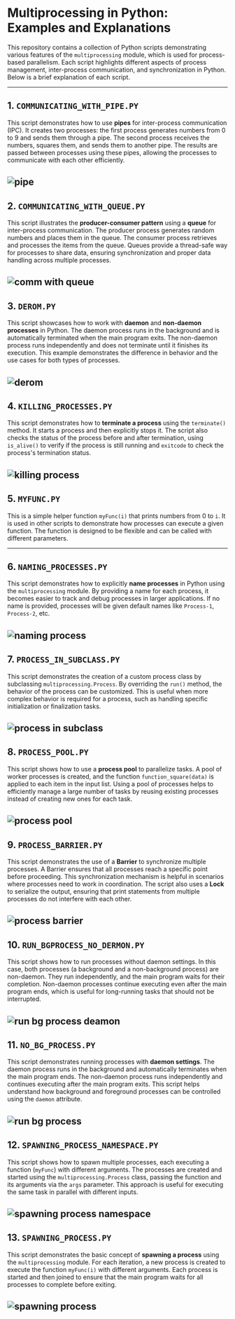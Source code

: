 # Multiprocessing in Python: Examples and Explanations

This repository contains a collection of Python scripts demonstrating various features of the `multiprocessing` module, which is used for process-based parallelism. Each script highlights different aspects of process management, inter-process communication, and synchronization in Python. Below is a brief explanation of each script.

---

## 1. **`COMMUNICATING_WITH_PIPE.PY`**
This script demonstrates how to use **pipes** for inter-process communication (IPC). It creates two processes: the first process generates numbers from 0 to 9 and sends them through a pipe. The second process receives the numbers, squares them, and sends them to another pipe. The results are passed between processes using these pipes, allowing the processes to communicate with each other efficiently.

![pipe](https://github.com/user-attachments/assets/32e378de-2ddc-4f58-a7bf-eeb1288dedb0)
---

## 2. **`COMMUNICATING_WITH_QUEUE.PY`**
This script illustrates the **producer-consumer pattern** using a **queue** for inter-process communication. The producer process generates random numbers and places them in the queue. The consumer process retrieves and processes the items from the queue. Queues provide a thread-safe way for processes to share data, ensuring synchronization and proper data handling across multiple processes.

![comm with queue](https://github.com/user-attachments/assets/33791fc2-1009-4842-b393-a6f30d689a4e)
---

## 3. **`DEROM.PY`**
This script showcases how to work with **daemon** and **non-daemon processes** in Python. The daemon process runs in the background and is automatically terminated when the main program exits. The non-daemon process runs independently and does not terminate until it finishes its execution. This example demonstrates the difference in behavior and the use cases for both types of processes.

![derom](https://github.com/user-attachments/assets/b6449db6-8965-437c-806d-b8a1b0e2f91a)
---

## 4. **`KILLING_PROCESSES.PY`**
This script demonstrates how to **terminate a process** using the `terminate()` method. It starts a process and then explicitly stops it. The script also checks the status of the process before and after termination, using `is_alive()` to verify if the process is still running and `exitcode` to check the process's termination status.

![killing process](https://github.com/user-attachments/assets/9a020783-88b4-443a-8556-22ea90df0ae0)
---

## 5. **`MYFUNC.PY`**
This is a simple helper function `myFunc(i)` that prints numbers from 0 to `i`. It is used in other scripts to demonstrate how processes can execute a given function. The function is designed to be flexible and can be called with different parameters.

---

## 6. **`NAMING_PROCESSES.PY`**
This script demonstrates how to explicitly **name processes** in Python using the `multiprocessing` module. By providing a name for each process, it becomes easier to track and debug processes in larger applications. If no name is provided, processes will be given default names like `Process-1`, `Process-2`, etc.

![naming process](https://github.com/user-attachments/assets/6037001f-7579-475a-9575-43eb222f0cf0)
---

## 7. **`PROCESS_IN_SUBCLASS.PY`**
This script demonstrates the creation of a custom process class by subclassing `multiprocessing.Process`. By overriding the `run()` method, the behavior of the process can be customized. This is useful when more complex behavior is required for a process, such as handling specific initialization or finalization tasks.

![process in subclass](https://github.com/user-attachments/assets/654b4f16-ac48-451b-b6bd-1db650fa9cb8)
---

## 8. **`PROCESS_POOL.PY`**
This script shows how to use a **process pool** to parallelize tasks. A pool of worker processes is created, and the function `function_square(data)` is applied to each item in the input list. Using a pool of processes helps to efficiently manage a large number of tasks by reusing existing processes instead of creating new ones for each task.

![process pool](https://github.com/user-attachments/assets/b2763081-24b9-4407-b1f9-1e8028a0fafb)
---

## 9. **`PROCESS_BARRIER.PY`**
This script demonstrates the use of a **Barrier** to synchronize multiple processes. A Barrier ensures that all processes reach a specific point before proceeding. This synchronization mechanism is helpful in scenarios where processes need to work in coordination. The script also uses a **Lock** to serialize the output, ensuring that print statements from multiple processes do not interfere with each other.

![process barrier](https://github.com/user-attachments/assets/1200eb0a-1b49-4e5d-8c05-bd7a6ba8fab5)
---

## 10. **`RUN_BGPROCESS_NO_DERMON.PY`**
This script shows how to run processes without daemon settings. In this case, both processes (a background and a non-background process) are non-daemon. They run independently, and the main program waits for their completion. Non-daemon processes continue executing even after the main program ends, which is useful for long-running tasks that should not be interrupted.

![run bg process deamon](https://github.com/user-attachments/assets/63f9f048-02bc-447f-9642-a3aea00b2280)
---

## 11. **`NO_BG_PROCESS.PY`**
This script demonstrates running processes with **daemon settings**. The daemon process runs in the background and automatically terminates when the main program ends. The non-daemon process runs independently and continues executing after the main program exits. This script helps understand how background and foreground processes can be controlled using the `daemon` attribute.

![run bg process](https://github.com/user-attachments/assets/5f156286-9d3b-44f5-b4b3-ef42cd697382)
---

## 12. **`SPAWNING_PROCESS_NAMESPACE.PY`**
This script shows how to spawn multiple processes, each executing a function (`myFunc`) with different arguments. The processes are created and started using the `multiprocessing.Process` class, passing the function and its arguments via the `args` parameter. This approach is useful for executing the same task in parallel with different inputs.

![spawning process namespace](https://github.com/user-attachments/assets/0f96bf0b-ffc2-4ca5-abd4-0f4402a801fc)
---

## 13. **`SPAWNING_PROCESS.PY`**
This script demonstrates the basic concept of **spawning a process** using the `multiprocessing` module. For each iteration, a new process is created to execute the function `myFunc(i)` with different arguments. Each process is started and then joined to ensure that the main program waits for all processes to complete before exiting.

![spawning process](https://github.com/user-attachments/assets/e45ce93f-0ab5-4aa5-bfbb-4bc98d09c07d)
---


